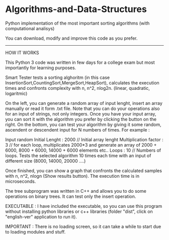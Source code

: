 # Algorithms-and-Data-Structures
Python implementation of the most important sorting algorithms (with computational analisys)

You can download, modify and improve this code as you prefer. 

---------------------------------------------------------------

HOW IT WORKS

This Python 3 code was written in few days for a college exam but most importantly for learning purposes. 

Smart Tester tests a sorting alghoritm (in this case InsertionSort,CountingSort,MergeSort,HeapSort), calculates the execution times and confronts
complexity with n, n^2, nlog2n.  (linear, quadratic, logaritmic)

On the left, you can generate a random array of input lenght, insert an array manually or read it form .txt file. Note that you can do your 
operations also for an input of strings, not only integers.
Once you have your input array, you can sort it with the algorithm you prefer by clicking the button on the right.
On the bottom, you can test your algorithm by giving it some random, ascendent or descendent input for N numbers of times.
For example :

Input random
Initial Lenght : 2000 // Initial array lenght
Multiplication factor : 3 // for each loop, multiplicates 2000*3 and generate an array of 2000 + 6000, 8000 + 6000, 14000 + 6000 elements etc.. 
Loops : 10 // Numbers of loops. Tests the selected algorithm 10 times each time with an input of different size (8000, 14000, 20000 ....)

Once finished, you can show a graph that confronts the calculated samples with n, n^2, nlogn (Show results button). The execution time is in microseconds.

The tree subprogram was written in C++ and allows you to do some operations on binary trees. It can test only the insert operation.

EXECUTABLE : 
I have included the executable, so you can use this program without installing python libraries or c++ libraries (folder "dist", click on "english-ver" application to run it).

IMPORTANT : There is no loading screen, so it can take a while to start due to loading modules and stuff.
